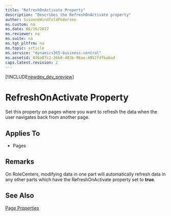 ```yaml
---
title: "RefreshOnActivate Property"
description: "Describes the RefreshOnActivate property"
author: SusanneWindfeldPedersen
ms.custom: na
ms.date: 06/16/2017
ms.reviewer: na
ms.suite: na
ms.tgt_pltfrm: na
ms.topic: article
ms.service: "dynamics365-business-central"
ms.assetid: 036a07c2-26b0-483b-96ae-4052fdfba6ad
caps.latest.revision: 2
---
```


[!INCLUDE[newdev_dev_preview](../includes/newdev_dev_preview.md)]

# RefreshOnActivate Property
Set this property on pages where you want to refresh the data when the user navigates back from another page.   
  
## Applies To  
  
-   Pages 
  
## Remarks  
On RoleCenters, modifying data in one part will automatically refresh data in any other parts which have the RefreshOnActivate property set to **true**.

## See Also  
 [Page Properties](devenv-page-properties.md)